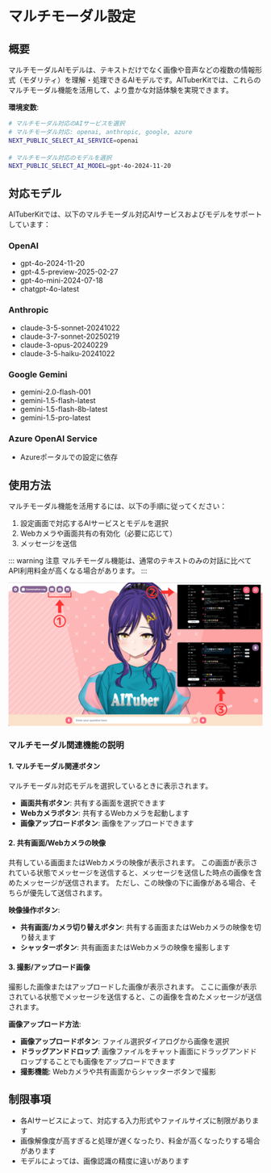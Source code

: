 # マルチモーダル設定

## 概要

マルチモーダルAIモデルは、テキストだけでなく画像や音声などの複数の情報形式（モダリティ）を理解・処理できるAIモデルです。AITuberKitでは、これらのマルチモーダル機能を活用して、より豊かな対話体験を実現できます。

**環境変数**:

```bash
# マルチモーダル対応のAIサービスを選択
# マルチモーダル対応: openai, anthropic, google, azure
NEXT_PUBLIC_SELECT_AI_SERVICE=openai

# マルチモーダル対応のモデルを選択
NEXT_PUBLIC_SELECT_AI_MODEL=gpt-4o-2024-11-20
```

## 対応モデル

AITuberKitでは、以下のマルチモーダル対応AIサービスおよびモデルをサポートしています：

### OpenAI

- gpt-4o-2024-11-20
- gpt-4.5-preview-2025-02-27
- gpt-4o-mini-2024-07-18
- chatgpt-4o-latest

### Anthropic

- claude-3-5-sonnet-20241022
- claude-3-7-sonnet-20250219
- claude-3-opus-20240229
- claude-3-5-haiku-20241022

### Google Gemini

- gemini-2.0-flash-001
- gemini-1.5-flash-latest
- gemini-1.5-flash-8b-latest
- gemini-1.5-pro-latest

### Azure OpenAI Service

- Azureポータルでの設定に依存

## 使用方法

マルチモーダル機能を活用するには、以下の手順に従ってください：

1. 設定画面で対応するAIサービスとモデルを選択
2. Webカメラや画面共有の有効化（必要に応じて）
3. メッセージを送信

::: warning 注意
マルチモーダル機能は、通常のテキストのみの対話に比べてAPI利用料金が高くなる場合があります。
:::

![マルチモーダルAI画像](../../public/images/ai_k3nfi.png)

### マルチモーダル関連機能の説明

#### 1. マルチモーダル関連ボタン

マルチモーダル対応モデルを選択しているときに表示されます。

- **画面共有ボタン**: 共有する画面を選択できます
- **Webカメラボタン**: 共有するWebカメラを起動します
- **画像アップロードボタン**: 画像をアップロードできます

#### 2. 共有画面/Webカメラの映像

共有している画面またはWebカメラの映像が表示されます。
この画面が表示されている状態でメッセージを送信すると、メッセージを送信した時点の画像を含めたメッセージが送信されます。
ただし、この映像の下に画像がある場合、そちらが優先して送信されます。

**映像操作ボタン**:

- **共有画面/カメラ切り替えボタン**: 共有する画面またはWebカメラの映像を切り替えます
- **シャッターボタン**: 共有画面またはWebカメラの映像を撮影します

#### 3. 撮影/アップロード画像

撮影した画像またはアップロードした画像が表示されます。
ここに画像が表示されている状態でメッセージを送信すると、この画像を含めたメッセージが送信されます。

**画像アップロード方法**:

- **画像アップロードボタン**: ファイル選択ダイアログから画像を選択
- **ドラッグアンドドロップ**: 画像ファイルをチャット画面にドラッグアンドドロップすることでも画像をアップロードできます
- **撮影機能**: Webカメラや共有画面からシャッターボタンで撮影

## 制限事項

- 各AIサービスによって、対応する入力形式やファイルサイズに制限があります
- 画像解像度が高すぎると処理が遅くなったり、料金が高くなったりする場合があります
- モデルによっては、画像認識の精度に違いがあります
